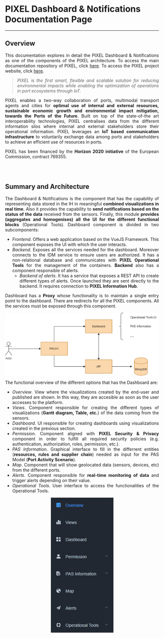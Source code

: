# PIXEL Dashboard & Notifications Documentation Page 



---

## Overview
<div align="justify">

This documentation explores in detail the PIXEL Dashboard & Notifications as one of the components of the PIXEL architecture. To access the main documentation repository of PIXEL, click [here](https://pixel-ports.readthedocs.io/en/latest/). To access the PIXEL project website, click [here](https://pixel-ports.eu/).

> *PIXEL is the first smart, flexible and scalable solution for reducing environmental impacts while enabling the optimization of operations in port ecosystems through IoT.*

PIXEL enables a two-way collaboration of ports, multimodal transport agents and cities for **optimal use of internal and external resources, sustainable economic growth and environmental impact mitigation, towards the Ports of the Future**. Built on top of the state-of-the art interoperability technologies, PIXEL centralises data from the different information silos where internal and external stakeholders store their operational information. PIXEL leverages an **IoT based communication infrastructure** to voluntarily exchange data among ports and stakeholders to achieve an efficient use of resources in ports.

PIXEL has been financed by the **Horizon 2020 initiative** of the European Commission, contract 769355.  
</div>
<br/><br/>


## Summary and Architecture
<div align="justify">

The Dashboard & Notifications is the component that has the capability of representing data stored in the IH in meaningful **combined visualizations in real time**. Also it provides the capability to **send notifications based on the status of the data** received from the sensors.  Finally, this module **provides (aggregates and homogenises) all the UI for the different functional blocks** (Operational Tools). Dashboard component is divided in two subcomponents:

   - *Frontend*. Offers a web application based on the VueJS Framework. This component exposes the UI with which the user interacts.
   - *Backend*. Exposes all the services needed for the dashboard. Moreover connects to the IDM service to ensure users are authorized. It has a non-relational database and communicates with **PIXEL Operational Tools** for the management of the containers. **Backend** also has a component responsible of alerts.
      - *Backend of alerts*. It has a service that exposes a REST API to create different types of alerts. Once launched they are sent directly to the backend. It requires connection to **PIXEL Information Hub**.

Dashboard has a **Proxy** whose functionality is to maintain a single entry point to the dashboard. There are redirects for all the PIXEL components. All the services must be exposed through this component.

<p align="center">
<img src="img/Dashboard_components.png" alt="Dashboard components diagram" align="center" />
</p>

The functional overview of the different options that has the Dashboard are:

   - *Overview*. View where the visualizations created by the end-user and published are shown. In this way, they are accesible as soon as the user accesses to the platform.
   - *Views*. Component responsible for creating the different types of visualizations (**Gantt diagram, Table, etc.**) of the data coming from the sensors.
   - *Dashboard*. UI responsible for creating dashboards using visualizations created in the previous section.
   - *Permission*. Component aligned with **PIXEL Security & Privacy** component in order to fulfill all required security policies (e.g. authentication, authorization, roles, permission, etc.).
   - *PAS Information*. Graphical interface to fill in the differrent entities (**resources, rules and supplier chain**) needed as input for the PAS Model (**Port Activity Scenario**).
   - *Map*. Component that will show geolocated data (sensors, devices,  etc) from the different ports.
   - *Alerts*. Component responsible for **real-time monitoring of data** and trigger alerts depending on their value.
   - *Operational Tools*. User interface to access the functionalities of the Operational Tools.

<p align="center">
<img src="img/Dashboard_options.PNG" alt="Dashboard options" align="center" />
</p>

</div>





 
